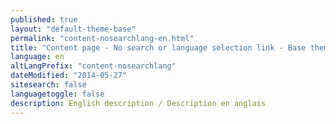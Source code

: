 ```yaml
---
published: true
layout: "default-theme-base"
permalink: "content-nosearchlang-en.html"
title: "Content page - No search or language selection link - Base theme"
language: en
altLangPrefix: "content-nosearchlang"
dateModified: "2014-05-27"
sitesearch: false
languagetoggle: false
description: English description / Description en anglais
---
```



